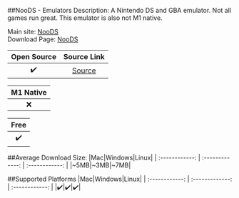 ##NooDS - Emulators
Description: A Nintendo DS and GBA emulator. Not all games run great. This emulator is also not M1 native.

Main site: [NooDS](https://github.com/Hydr8gon/NooDS)
<br>Download Page: [NooDS](https://github.com/Hydr8gon/NooDS/releases/tag/release)

|Open Source|Source Link|
| :------------: |:------------: |
|✔️|[Source](https://github.com/Hydr8gon/NooDS)|

|M1 Native|
| :------------: |
|❌|

|Free|
| :------------: |
|✔️|

##Average Download Size: 
|Mac|Windows|Linux|
| :------------: | :-------------: | :------------: |
|~5MB|~3MB|~7MB|

##Supported Platforms
|Mac|Windows|Linux|
| :------------: | :-------------: | :------------: |
|✔️|✔️|✔️|


